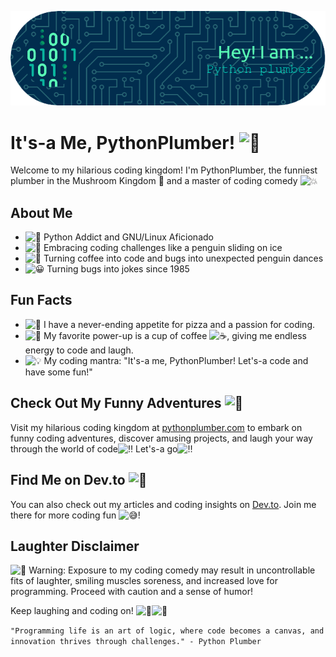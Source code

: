 <p align="center">
  <img src="https://github.com/PythonPlumber/PythonPlumber/blob/c4016b02956e36e42e50adbf7b17c9d41dbf1a2b/img/github-header-image.png">
  <br>
</p>

# It's-a Me, PythonPlumber! <img src="https://fonts.gstatic.com/s/e/notoemoji/latest/1f37b/512.gif" alt="🍻" width="32" height="32">

Welcome to my hilarious coding kingdom! I'm PythonPlumber, the funniest plumber in the Mushroom Kingdom 🍄 and a master of coding comedy <img src="https://fonts.gstatic.com/s/e/notoemoji/latest/1f4a5/512.gif" alt="💥" width="14" height="14">

## About Me

- <img src="https://fonts.gstatic.com/s/e/notoemoji/latest/1f40d/512.gif" alt="🐍" width="15" height="15"> Python Addict and GNU/Linux Aficionado
- <img src="https://fonts.gstatic.com/s/e/notoemoji/latest/1f31f/512.gif" alt="🌟" width="15" height="15"> Embracing coding challenges like a penguin sliding on ice
- <img src="https://fonts.gstatic.com/s/e/notoemoji/latest/1f389/512.gif" alt="🎉" width="15" height="15"> Turning coffee into code and bugs into unexpected penguin dances
- <img src="https://fonts.gstatic.com/s/e/notoemoji/latest/1f600/512.gif" alt="😀" width="15" height="15"> Turning bugs into jokes since 1985

## Fun Facts

- <img src="https://fonts.gstatic.com/s/e/notoemoji/latest/1f37f/512.gif" alt="🍿" width="15" height="15"> I have a never-ending appetite for pizza and a passion for coding.
- <img src="https://fonts.gstatic.com/s/e/notoemoji/latest/1f31f/512.gif" alt="🌟" width="15" height="15"> My favorite power-up is a cup of coffee <img src="https://fonts.gstatic.com/s/e/notoemoji/latest/2615/512.gif" alt="☕" width="15" height="15">, giving me endless energy to code and laugh.
- <img src="https://fonts.gstatic.com/s/e/notoemoji/latest/1f4a1/512.gif" alt="💡" width="15" height="15"> My coding mantra: "It's-a me, PythonPlumber! Let's-a code and have some fun!"

## Check Out My Funny Adventures <img src="https://fonts.gstatic.com/s/e/notoemoji/latest/1f377/512.gif" alt="🍷" width="32" height="32">

Visit my hilarious coding kingdom at [pythonplumber.com](https://pythonplumber.com/) to embark on funny coding adventures, discover amusing projects, and laugh your way through the world of code<img src="https://fonts.gstatic.com/s/e/notoemoji/latest/203c_fe0f/512.gif" alt="‼" width="15" height="15"> Let's-a go<img src="https://fonts.gstatic.com/s/e/notoemoji/latest/203c_fe0f/512.gif" alt="‼" width="15" height="15">

## Find Me on Dev.to <img src="https://fonts.gstatic.com/s/e/notoemoji/latest/1f996/512.gif" alt="🦖" width="32" height="32">

You can also check out my articles and coding insights on [Dev.to](https://dev.to/pythonplumber). Join me there for more coding fun <img src="https://fonts.gstatic.com/s/e/notoemoji/latest/1f605/512.gif" alt="😅" width="15" height="15">!

## Laughter Disclaimer

<img src="https://fonts.gstatic.com/s/e/notoemoji/latest/1f6a8/512.gif" alt="🚨" width="15" height="15"> Warning: Exposure to my coding comedy may result in uncontrollable fits of laughter, smiling muscles soreness, and increased love for programming. Proceed with caution and a sense of humor!

Keep laughing and coding on! <img src="https://fonts.gstatic.com/s/e/notoemoji/latest/1f389/512.gif" alt="🎉" width="15" height="15"><img src="https://fonts.gstatic.com/s/e/notoemoji/latest/1f4ab/512.gif" alt="💫" width="15" height="15">

`"Programming life is an art of logic, where code becomes a canvas, and innovation thrives through challenges." - Python Plumber`
